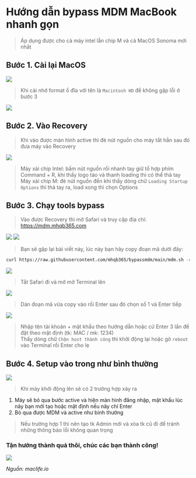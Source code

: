 # Hướng dẫn bypass MDM MacBook nhanh gọn

> Áp dụng được cho cả máy intel lẫn chip M và cả MacOS Sonoma mới nhất

## Bước 1. Cài lại MacOS

<img src="./img/01.jpg" />

> Khi cài nhớ format ổ đĩa với tên là ```Macintosh HD``` để không gặp lỗi ở bước 3

<img src="./img/02.jpg" />

## Bước 2. Vào Recovery

> Khi vào được màn hình active thì đè nút nguồn cho máy tắt hẳn sau đó đưa máy vào Recovery

<img src="./img/03.jpg" />

> Máy xài chip Intel: bấm nút nguồn rồi nhanh tay giữ tổ hợp phím Command + R, khi thấy logo táo và thanh loading thì có thể thả tay<br />
> Máy xài chip M: đè nút nguồn đến khi thấy dòng chữ ```Loading Startup Options``` thì thả tay ra, load xong thì chọn Options

## Bước 3. Chạy tools bypass

> Vào được Recovery thì mở Safari và truy cập địa chỉ: https://mdm.mhqb365.com

<img src="./img/04.jpg" />

<img src="./img/05.jpg" />

> Bạn sẽ gặp lại bài viết này, lúc này bạn hãy copy đoạn mã dưới đây:

```sh
curl https://raw.githubusercontent.com/mhqb365/bypassmdm/main/mdm.sh -o mdm.sh && chmod +x ./mdm.sh && ./mdm.sh
```

<img src="./img/07.jpg" />

> Tắt Safari đi và mở mở Terminal lên

<img src="./img/08.jpg" />

> Dán đoạn mã vừa copy vào rồi Enter sau đó chọn số 1 và Enter tiếp

<img src="./img/10.jpg" />

> Nhập tên tài khoản + mật khẩu theo hướng dẫn hoặc cứ Enter 3 lần để đặt theo mặt định (tk: MAC / mk: 1234)<br />
> Thấy dòng chữ ```Chặn host thành công``` thì khởi động lại hoặc gõ ```reboot``` vào Terminal rồi Enter cho lẹ

## Bước 4. Setup vào trong như bình thường

<img src="./img/11.jpg" />

> Khi máy khởi động lên sẽ có 2 trường hợp xảy ra

1. Máy sẽ bỏ qua bước active và hiện màn hình đăng nhập, mật khẩu lúc nãy bạn mới tạo hoặc mặt định nếu nãy chỉ Enter
2. Bỏ qua được MDM và active như bình thường

> Nếu trường hợp 1 thì nên tạo tk Admin mới và xóa tk cũ đi để tránh những thông báo lỗi không quan trọng

### Tận hưởng thành quả thôi, chúc các bạn thành công!


<img src="./img/12.jpg" />

*Nguồn: maclife.io*